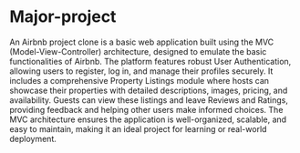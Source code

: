 # Major-project

An Airbnb project clone is a basic web application built using the MVC (Model-View-Controller) architecture, designed to emulate the basic functionalities of Airbnb. The platform features robust User Authentication, allowing users to register, log in, and manage their profiles securely. It includes a comprehensive Property Listings module where hosts can showcase their properties with detailed descriptions, images, pricing, and availability. Guests can view these listings and leave Reviews and Ratings, providing feedback and helping other users make informed choices. The MVC architecture ensures the application is well-organized, scalable, and easy to maintain, making it an ideal project for learning or real-world deployment.
